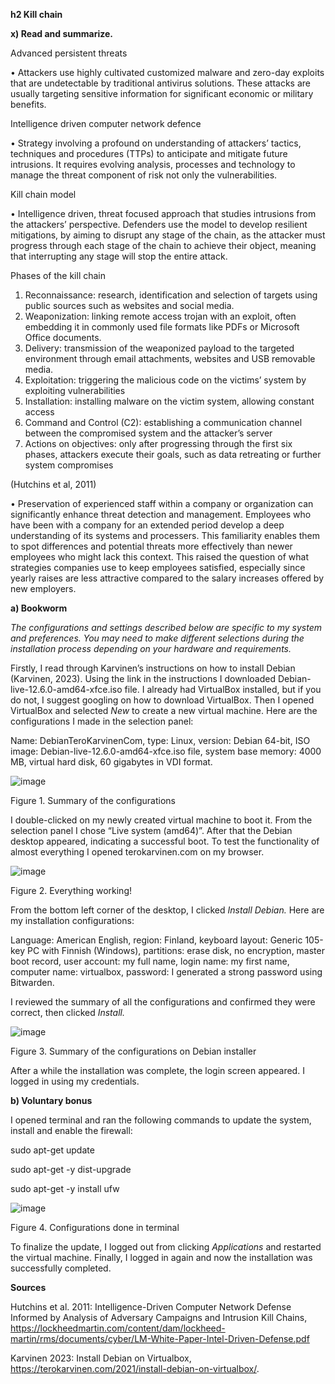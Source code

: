 **h2 Kill chain**

**x) Read and summarize.**

Advanced persistent threats

•	Attackers use highly cultivated customized malware and zero-day exploits that are undetectable by traditional antivirus solutions. These attacks are usually targeting sensitive information for significant economic or military benefits. 

Intelligence driven computer network defence

•	Strategy involving a profound on understanding of attackers’ tactics, techniques and procedures (TTPs) to anticipate and mitigate future intrusions. It requires evolving analysis, processes and technology to manage the threat component of risk not only the vulnerabilities. 

Kill chain model

•	Intelligence driven, threat focused approach that studies intrusions from the attackers’ perspective. Defenders use the model to develop resilient mitigations, by aiming to disrupt any stage of the chain, as the attacker must progress through each stage of the chain to achieve their object, meaning that interrupting any stage will stop the entire attack. 

Phases of the kill chain
1.	Reconnaissance: research, identification and selection of targets using public sources such as websites and social media.
2.	Weaponization: linking remote access trojan with an exploit, often embedding it in commonly used file formats like PDFs or Microsoft Office documents.
3.	Delivery: transmission of the weaponized payload to the targeted environment through email attachments, websites and USB removable media. 
4.	Exploitation: triggering the malicious code on the victims’ system by exploiting vulnerabilities 
5.	Installation: installing malware on the victim system, allowing constant access 
6.	Command and Control (C2): establishing a communication channel between the compromised system and the attacker’s server
7.	Actions on objectives: only after progressing through the first six phases, attackers execute their goals, such as data retreating or further system compromises

(Hutchins et al, 2011)

•	Preservation of experienced staff within a company or organization can significantly enhance threat detection and management. Employees who have been with a company for an extended period develop a deep understanding of its systems and processers. This familiarity enables them to spot differences and potential threats more effectively than newer employees who might lack this context. This raised the question of what strategies companies use to keep employees satisfied, especially since yearly raises are less attractive compared to the salary increases offered by new employers. 

**a)	Bookworm**

_The configurations and settings described below are specific to my system and preferences. You may need to make different selections during the installation process depending on your hardware and requirements._

Firstly, I read through Karvinen’s instructions on how to install Debian (Karvinen, 2023). Using the link in the instructions I downloaded Debian-live-12.6.0-amd64-xfce.iso file.  I already had VirtualBox installed, but if you do not, I suggest googling on how to download VirtualBox. Then I opened VirtualBox and selected _New_ to create a new virtual machine. Here are the configurations I made in the selection panel: 

Name: DebianTeroKarvinenCom, type: Linux, version: Debian 64-bit, ISO image: Debian-live-12.6.0-amd64-xfce.iso file, system base memory: 4000 MB, virtual hard disk, 60 gigabytes in VDI format. 

![image](https://github.com/user-attachments/assets/af709e89-c607-416e-ac77-307ca045c6f2)

Figure 1. Summary of the configurations

I double-clicked on my newly created virtual machine to boot it. From the selection panel I chose “Live system (amd64)”. After that the Debian desktop appeared, indicating a successful boot. To test the functionality of almost everything I opened terokarvinen.com on my browser.

![image](https://github.com/user-attachments/assets/77645bc1-22bb-4563-a025-83d38c09def2)

Figure 2. Everything working!

From the bottom left corner of the desktop, I clicked _Install Debian._ Here are my installation configurations: 

Language: American English, region: Finland, keyboard layout: Generic 105-key PC with Finnish (Windows), partitions: erase disk, no encryption, master boot record, user account: my full name, login name: my first name, computer name: virtualbox, password: I generated a strong password using Bitwarden. 

I reviewed the summary of all the configurations and confirmed they were correct, then clicked _Install._


![image](https://github.com/user-attachments/assets/7daa402c-e59c-47e1-a5c5-01d87a877150)

Figure 3. Summary of the configurations on Debian installer

After a while the installation was complete, the login screen appeared. I logged in using my credentials.

**b) Voluntary bonus**

I opened terminal and ran the following commands to update the system, install and enable the firewall:

sudo apt-get update

sudo apt-get -y dist-upgrade

sudo apt-get -y install ufw

![image](https://github.com/user-attachments/assets/f30a713e-a461-4311-9673-c199a84d81ab)

Figure 4. Configurations done in terminal

To finalize the update, I logged out from clicking _Applications_ and restarted the virtual machine. Finally, I logged in again and now the installation was successfully completed. 

**Sources**

Hutchins et al. 2011: Intelligence-Driven Computer Network Defense Informed by Analysis of Adversary Campaigns and Intrusion Kill Chains, https://lockheedmartin.com/content/dam/lockheed-martin/rms/documents/cyber/LM-White-Paper-Intel-Driven-Defense.pdf

Karvinen 2023: Install Debian on Virtualbox, https://terokarvinen.com/2021/install-debian-on-virtualbox/. 
